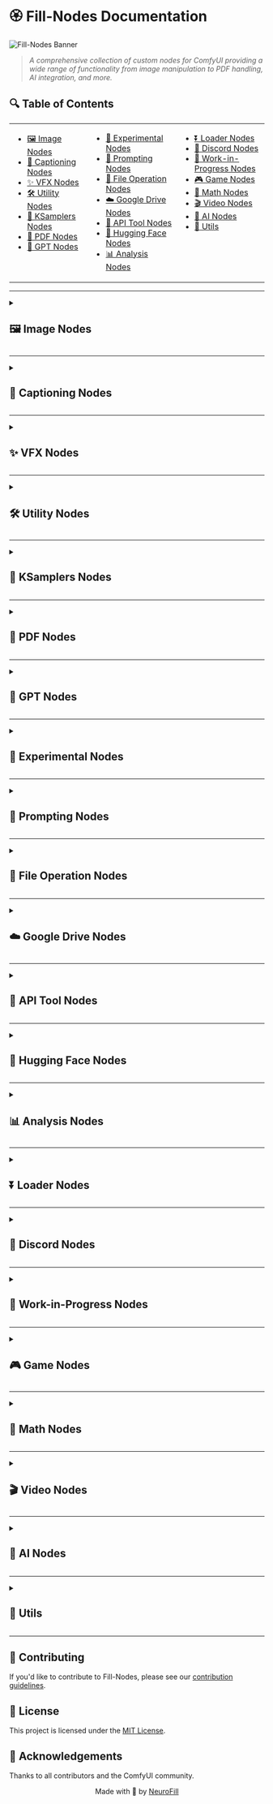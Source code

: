 # 🏵️ Fill-Nodes Documentation

![Fill-Nodes Banner](../images/banner.png)

> *A comprehensive collection of custom nodes for ComfyUI providing a wide range of functionality from image manipulation to PDF handling, AI integration, and more.*

## 🔍 Table of Contents

<table>
  <tr>
    <td valign="top">
      <ul>
        <li><a href="#image-nodes">🖼️ Image Nodes</a></li>
        <li><a href="#captioning-nodes">📝 Captioning Nodes</a></li>
        <li><a href="#vfx-nodes">✨ VFX Nodes</a></li>
        <li><a href="#utility-nodes">🛠️ Utility Nodes</a></li>
        <li><a href="#ksamplers-nodes">🎲 KSamplers Nodes</a></li>
        <li><a href="#pdf-nodes">📄 PDF Nodes</a></li>
        <li><a href="#gpt-nodes">🤖 GPT Nodes</a></li>
      </ul>
    </td>
    <td valign="top">
      <ul>
        <li><a href="#experimental-nodes">🧪 Experimental Nodes</a></li>
        <li><a href="#prompting-nodes">💬 Prompting Nodes</a></li>
        <li><a href="#file-operation-nodes">📂 File Operation Nodes</a></li>
        <li><a href="#google-drive-nodes">☁️ Google Drive Nodes</a></li>
        <li><a href="#api-tool-nodes">🔌 API Tool Nodes</a></li>
        <li><a href="#hugging-face-nodes">🤗 Hugging Face Nodes</a></li>
        <li><a href="#analysis-nodes">📊 Analysis Nodes</a></li>
      </ul>
    </td>
    <td valign="top">
      <ul>
        <li><a href="#loader-nodes">⏬ Loader Nodes</a></li>
        <li><a href="#discord-nodes">💬 Discord Nodes</a></li>
        <li><a href="#work-in-progress-nodes">🚧 Work-in-Progress Nodes</a></li>
        <li><a href="#game-nodes">🎮 Game Nodes</a></li>
        <li><a href="#math-nodes">🧮 Math Nodes</a></li>
        <li><a href="#video-nodes">🎬 Video Nodes</a></li>
        <li><a href="#ai-nodes">🧠 AI Nodes</a></li>
        <li><a href="#utils">🔧 Utils</a></li>
      </ul>
    </td>
  </tr>
</table>

---

<details>
<summary><h2 id="image-nodes">🖼️ Image Nodes</h2></summary>

> *Nodes for manipulating, analyzing, and working with images.*

| Node | Description |
|------|-------------|
| `FL_AnimeLineExtractor` | Extracts line art from anime-style images |
| `FL_ApplyMask` | Applies a mask to an image |
| `FL_Image_Dimension_Display` | Displays image dimensions |
| `FL_Image_Pixelator` | Creates pixelated versions of images |
| `FL_Image_Randomizer` | Randomizes aspects of images |
| `FL_ImageAdjuster` | Adjusts image properties like brightness and contrast |
| `FL_ImageBatchListConverter` | Converts between image batches and lists |
| `FL_ImageBatchToGrid` | Arranges image batches into a grid layout |
| `FL_ImageNotes` | Adds notes to images |
| `FL_ImageSlicer` | Slices images into smaller pieces |
| `FL_LoadImage` | Loads images from disk |
| `FL_SaveAndDisplayImage` | Saves and displays images |

### 📷 Screenshots & Examples

![Image Nodes Example](../images/image_nodes_example.png)

</details>

---

<details>
<summary><h2 id="captioning-nodes">📝 Captioning Nodes</h2></summary>

> *Nodes for generating, saving, and manipulating image and video captions.*

| Node | Description |
|------|-------------|
| `FL_Caption_Saver_V2` | Enhanced version of caption saver |
| `FL_CaptionToCSV` | Converts captions to CSV format |
| `FL_Image_Caption_Saver` | Saves captions for images |
| `FL_ImageCaptionLayout` | Creates layouts combining images and captions |
| `FL_ImageCaptionLayoutPDF` | Creates PDF layouts with images and captions |
| `FL_MirrorAndAppendCaptions` | Mirrors and appends captions to images |
| `FL_OllamaCaptioner` | Generates captions using Ollama models |
| `FL_Video_Caption_Saver` | Saves captions for videos |

### 📷 Screenshots & Examples

![Captioning Nodes Example](../images/captioning_nodes_example.png)

</details>

---

<details>
<summary><h2 id="vfx-nodes">✨ VFX Nodes</h2></summary>

> *Nodes for applying visual effects to images.*

| Node | Description |
|------|-------------|
| `FL_Ascii` | Converts images to ASCII art |
| `FL_Dither` | Applies dithering effects to images |
| `FL_Glitch` | Creates glitch effects |
| `FL_HalfTone` | Applies halftone patterns to images |
| `FL_HexagonalPattern` | Creates hexagonal patterns from images |
| `FL_InfiniteZoom` | Creates infinite zoom effects |
| `FL_PaperDrawn` | Applies paper drawing effects |
| `FL_PixelArt` | Transforms images into pixel art style |
| `FL_PixelSort` | Applies pixel sorting algorithms |
| `FL_RetroEffect` | Applies retro-style effects |
| `FL_Ripple` | Creates ripple/wave effects |
| `FL_Shader` | Applies custom shaders to images |

### 📷 Screenshots & Examples

![VFX Nodes Example](../images/vfx_nodes_example.png)

</details>

---

<details>
<summary><h2 id="utility-nodes">🛠️ Utility Nodes</h2></summary>

> *General utility nodes for various tasks.*

| Node | Description |
|------|-------------|
| `FL_Code_Node` | Runs custom code |
| `FL_DirectoryCrawl` | Crawls directories for files |
| `FL_ImageCollage` | Creates collages from multiple images |
| `FL_InpaintCrop` | Crops images for inpainting |
| `FL_Padding` | Adds padding to images |
| `FL_PasteOnCanvas` | Pastes images onto a canvas |
| `FL_PathTypeChecker` | Checks path types |
| `FL_RandomRange` | Generates random numbers in a range |
| `FL_SaveImages` | Saves images to disk |
| `FL_SaveWebPImage` | Saves images in WebP format |
| `FL_SD_Slices` | Creates slices for Stable Diffusion processing |
| `FL_SeparateMaskComponents` | Separates mask components |
| `FL_SystemCheck` | Performs system checks |

### 📷 Screenshots & Examples

![Utility Nodes Example](../images/utility_nodes_example.png)

</details>

---

<details>
<summary><h2 id="ksamplers-nodes">🎲 KSamplers Nodes</h2></summary>

> *Nodes for sampling in the generation process.*

| Node | Description |
|------|-------------|
| `FL_KsamplerBasic` | Basic KSampler implementation |
| `FL_KsamplerFractals` | KSampler for fractals |
| `FL_KsamplerPlus` | Enhanced KSampler with additional features |
| `FL_KsamplerSettings` | Manages KSampler settings |
| `FL_KSamplerXYZPlot` | Creates XYZ plots with KSampler |
| `FL_SamplerStrings` | Manages sampler string options |
| `FL_SchedulerStrings` | Manages scheduler string options |

### 📷 Screenshots & Examples

![KSamplers Nodes Example](../images/ksamplers_nodes_example.png)

</details>

---

<details>
<summary><h2 id="pdf-nodes">📄 PDF Nodes</h2></summary>

> *Nodes for working with PDF files.*

| Node | Description |
|------|-------------|
| `FL_BulkPDFLoader` | Loads multiple PDF files |
| `FL_ImagesToPDF` | Converts images to PDF |
| `FL_PDFImageExtractor` | Extracts images from PDF files |
| `FL_PDFLoader` | Loads PDF files |
| `FL_PDFMerger` | Merges multiple PDF files |
| `FL_PDFSaver` | Saves PDF files |
| `FL_PDFTextExtractor` | Extracts text from PDF files |
| `FL_PDFToImage` | Converts PDF to images |

### 📷 Screenshots & Examples

![PDF Nodes Example](../images/pdf_nodes_example.png)

</details>

---

<details>
<summary><h2 id="gpt-nodes">🤖 GPT Nodes</h2></summary>

> *Nodes for integrating with GPT and other AI models.*

| Node | Description |
|------|-------------|
| `FL_Dalle3` | Integrates with DALL-E 3 |
| `FL_GPT_Vision` | Integrates with GPT Vision models |
| `FL_SimpleGPTVision` | Simplified GPT Vision integration |
| `FL_GeminiVideoCaptioner` | Captions videos using Gemini models |

### 📷 Screenshots & Examples

![GPT Nodes Example](../images/gpt_nodes_example.png)

</details>

---

<details>
<summary><h2 id="experimental-nodes">🧪 Experimental Nodes</h2></summary>

> *Experimental nodes with various functionalities.*

| Node | Description |
|------|-------------|
| `FL_BatchAligned` | Aligns batches of images |
| `FL_ColorPicker` | Picks colors from images |
| `FL_GradGen` | Generates color gradients |
| `FL_NFTGenerator` | Generates NFT-style images |

### 📷 Screenshots & Examples

![Experimental Nodes Example](../images/experimental_nodes_example.png)

</details>

---

<details>
<summary><h2 id="prompting-nodes">💬 Prompting Nodes</h2></summary>

> *Nodes for generating and manipulating prompts.*

| Node | Description |
|------|-------------|
| `FL_MadLibGenerator` | Generates prompts using MadLib style |
| `FL_PromptSelector` | Selects prompts from a collection |

### 📷 Screenshots & Examples

![Prompting Nodes Example](../images/prompting_nodes_example.png)

</details>

---

<details>
<summary><h2 id="file-operation-nodes">📂 File Operation Nodes</h2></summary>

> *Nodes for file operations.*

| Node | Description |
|------|-------------|
| `FL_ZipDirectory` | Zips directories |
| `FL_ZipSave` | Saves files in zip format |

### 📷 Screenshots & Examples

![File Operation Nodes Example](../images/file_operation_nodes_example.png)

</details>

---

<details>
<summary><h2 id="google-drive-nodes">☁️ Google Drive Nodes</h2></summary>

> *Nodes for integrating with Google Drive.*

| Node | Description |
|------|-------------|
| `FL_GoogleDriveDownloader` | Downloads files from Google Drive |
| `FL_GoogleDriveImageDownloader` | Downloads images from Google Drive |

### 📷 Screenshots & Examples

![Google Drive Nodes Example](../images/google_drive_nodes_example.png)

</details>

---

<details>
<summary><h2 id="api-tool-nodes">🔌 API Tool Nodes</h2></summary>

> *Nodes for API interactions.*

| Node | Description |
|------|-------------|
| `FL_API_Base64_ImageLoader` | Loads Base64-encoded images via API |
| `FL_API_ImageSaver` | Saves images via API |

### 📷 Screenshots & Examples

![API Tool Nodes Example](../images/api_tool_nodes_example.png)

</details>

---

<details>
<summary><h2 id="hugging-face-nodes">🤗 Hugging Face Nodes</h2></summary>

> *Nodes for integrating with Hugging Face.*

| Node | Description |
|------|-------------|
| `FL_HF_Character` | Creates characters using Hugging Face models |
| `FL_HF_UploaderAbsolute` | Uploads to Hugging Face with absolute paths |
| `FL_HFHubModelUploader` | Uploads models to Hugging Face Hub |

### 📷 Screenshots & Examples

![Hugging Face Nodes Example](../images/hugging_face_nodes_example.png)

</details>

---

<details>
<summary><h2 id="analysis-nodes">📊 Analysis Nodes</h2></summary>

> *Nodes for analyzing images and other data.*

| Node | Description |
|------|-------------|
| `FL_ClipScanner` | Scans images using CLIP models |

### 📷 Screenshots & Examples

![Analysis Nodes Example](../images/analysis_nodes_example.png)

</details>

---

<details>
<summary><h2 id="loader-nodes">⏬ Loader Nodes</h2></summary>

> *Nodes for loading various resources.*

| Node | Description |
|------|-------------|
| `FL_NodeLoader` | Loads custom nodes |
| `FL_UpscaleModel` | Loads upscale models |

### 📷 Screenshots & Examples

![Loader Nodes Example](../images/loader_nodes_example.png)

</details>

---

<details>
<summary><h2 id="discord-nodes">💬 Discord Nodes</h2></summary>

> *Nodes for Discord integration.*

| Node | Description |
|------|-------------|
| `FL_DiscordWebhook` | Sends content to Discord via webhooks |

### 📷 Screenshots & Examples

![Discord Nodes Example](../images/discord_nodes_example.png)

</details>

---

<details>
<summary><h2 id="work-in-progress-nodes">🚧 Work-in-Progress Nodes</h2></summary>

> *Nodes that are still in development.*

| Node | Description |
|------|-------------|
| `FL_HunyuanDelight` | Integration with Hunyuan AI models |
| `FL_TimeLine` | Timeline management for workflows |

### 📷 Screenshots & Examples

![WIP Nodes Example](../images/wip_nodes_example.png)

</details>

---

<details>
<summary><h2 id="game-nodes">🎮 Game Nodes</h2></summary>

> *Nodes implementing games.*

| Node | Description |
|------|-------------|
| `FL_BulletHellGame` | Implements a bullet hell game |
| `FL_TetrisGame` | Implements a Tetris game |

### 📷 Screenshots & Examples

![Game Nodes Example](../images/game_nodes_example.png)

</details>

---

<details>
<summary><h2 id="math-nodes">🧮 Math Nodes</h2></summary>

> *Nodes for mathematical operations.*

| Node | Description |
|------|-------------|
| `FL_Math` | Performs various mathematical operations |

### 📷 Screenshots & Examples

![Math Nodes Example](../images/math_nodes_example.png)

</details>

---

<details>
<summary><h2 id="video-nodes">🎬 Video Nodes</h2></summary>

> *Nodes for video processing.*

| Node | Description |
|------|-------------|
| `FL_ProResVideo` | Works with ProRes video format |
| `FL_SceneCut` | Detects scene cuts in videos |
| `FL_VideoCropNStitch` | Crops and stitches video frames |

### 📷 Screenshots & Examples

![Video Nodes Example](../images/video_nodes_example.png)

</details>

---

<details>
<summary><h2 id="ai-nodes">🧠 AI Nodes</h2></summary>

> *Nodes that integrate with various AI models.*

| Node | Description |
|------|-------------|
| `FL_HunyuanDelight` | Integration with Hunyuan AI models |

### 📷 Screenshots & Examples

![AI Nodes Example](../images/ai_nodes_example.png)

</details>

---

<details>
<summary><h2 id="utils">🔧 Utils</h2></summary>

> *Utility nodes for the system.*

| Node | Description |
|------|-------------|
| `FL_NodePackLoader` | Loads packs of nodes |

### 📷 Screenshots & Examples

![Utils Example](../images/utils_example.png)

</details>

---

## 🤝 Contributing

If you'd like to contribute to Fill-Nodes, please see our [contribution guidelines](../CONTRIBUTING.md).

## 📜 License

This project is licensed under the [MIT License](../LICENSE).

## 🙏 Acknowledgements

Thanks to all contributors and the ComfyUI community.

<div align="center">
<p>Made with 💜 by <a href="https://github.com/NeuroFill">NeuroFill</a></p>
</div>